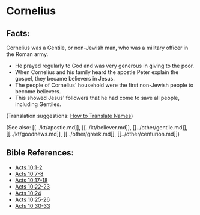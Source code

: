 # Cornelius #

## Facts: ##

Cornelius was a Gentile, or non-Jewish man, who was a military officer in the Roman army.

* He prayed regularly to God and was very generous in giving to the poor.
* When Cornelius and his family heard the apostle Peter explain the gospel, they became believers in Jesus.
* The people of Cornelius' household were the first non-Jewish people to become believers.
* This showed Jesus' followers that he had come to save all people, including Gentiles.

(Translation suggestions: [How to Translate Names](en/ta-vol1/translate/man/translate-names))

(See also: [[../kt/apostle.md]], [[../kt/believer.md]], [[../other/gentile.md]], [[../kt/goodnews.md]], [[../other/greek.md]], [[../other/centurion.md]])

## Bible References: ##

* [Acts 10:1-2](en/tn/act/help/10/01)
* [Acts 10:7-8](en/tn/act/help/10/07)
* [Acts 10:17-18](en/tn/act/help/10/17)
* [Acts 10:22-23](en/tn/act/help/10/22)
* [Acts 10:24](en/tn/act/help/10/24)
* [Acts 10:25-26](en/tn/act/help/10/25)
* [Acts 10:30-33](en/tn/act/help/10/30)